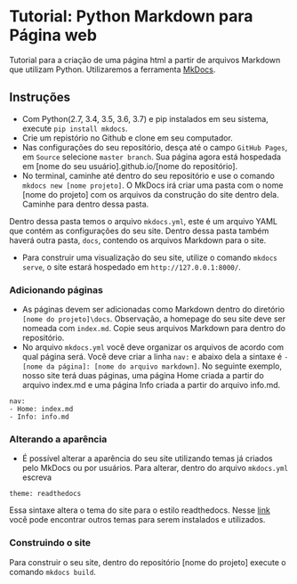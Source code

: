 # Tutorial: Python Markdown para Página web
Tutorial para a criação de uma página html a partir de arquivos Markdown que utilizam Python. Utilizaremos a ferramenta [MkDocs](https://www.mkdocs.org).

## Instruções
- Com Python(2.7, 3.4, 3.5, 3.6, 3.7) e pip instalados em seu sistema, execute
```pip install mkdocs```.
- Crie um repistório no Github e clone em seu computador.
- Nas configurações do seu repositório, desça até o campo ```GitHub Pages```, em ```Source``` selecione ```master branch```. Sua página agora está hospedada em [nome do seu usuário].github.io/[nome do repositório].
- No terminal, caminhe até dentro do seu repositório e use o comando ```mkdocs new [nome projeto]```. O MkDocs irá criar uma pasta com o nome [nome do projeto] com os arquivos da construção do site dentro dela. Caminhe para dentro dessa pasta.

Dentro dessa pasta temos o arquivo ```mkdocs.yml```, este é um arquivo YAML que contém as configurações do seu site. Dentro dessa pasta também haverá outra pasta, ```docs```, contendo os arquivos Markdown para o site.
- Para construir uma visualização do seu site, utilize o comando ```mkdocs serve```, o site estará hospedado em ```http://127.0.0.1:8000/```.
### Adicionando páginas
- As páginas devem ser adicionadas como Markdown dentro do diretório ```[nome do projeto]\docs```. Observação, a homepage do seu site deve ser nomeada com ```index.md```. Copie seus arquivos Markdown para dentro do repositório.
- No arquivo ```mkdocs.yml``` você deve organizar os arquivos de acordo com qual página será. Você deve criar a linha ```nav:``` e abaixo dela a sintaxe é ```- [nome da página]: [nome do arquivo markdown]```. No seguinte exemplo, nosso site terá duas páginas, uma página Home criada a partir do arquivo index.md e uma página Info criada a partir do arquivo info.md.

```
nav:
- Home: index.md
- Info: info.md
```
### Alterando a aparência
- É possível alterar a aparência do seu site utilizando temas já criados pelo MkDocs ou por usuários. Para alterar, dentro do arquivo ```mkdocs.yml``` escreva
```
theme: readthedocs
```
Essa sintaxe altera o tema do site para o estilo readthedocs. Nesse [link](https://github.com/mkdocs/mkdocs/wiki/MkDocs-Themes) você pode encontrar outros temas para serem instalados e utilizados.
### Construindo o site
Para construir o seu site, dentro do repositório [nome do projeto] execute o comando ```mkdocs build```.
